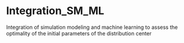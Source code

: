 # Integration_SM_ML
Integration of simulation modeling and machine learning to assess the optimality of the initial parameters of the distribution center
